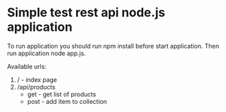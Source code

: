 # Simple test rest api node.js application

To run application you should run npm install before start application. Then run application node app.js.

Available urls:
1) / - index page
2) /api/products
	* get - get list of products
	* post - add item to collection

